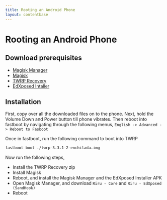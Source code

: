 ```yaml
---
title: Rooting an Android Phone
layout: contentbase
---
```

Rooting an Android Phone
======

## Download prerequisites
* [Magisk Manager](https://magiskmanager.com/downloading-magisk-manager)
* [Magisk](https://github.com/topjohnwu/Magisk/releases/download/v20.1/Magisk-v20.1.zip)
* [TWRP Recovery](https://dl.twrp.me/)
* [EdXposed Intaller](https://github.com/solohsu/XposedInstaller/releases) 

## Installation
First, copy over all the downloaded files on to the phone. Next, hold the Volume
Down and Power button till phone vibrates. Then reboot into fastboot by
navigating through the following menus, `English -> Advanced -> Reboot to
Fasboot`

Once in fastboot, run the following command to boot into TWRP
```bash
fastboot boot ./twrp-3.3.1-2-enchilada.img
```

Now run the following steps,
* Install the TWRP Recovery zip
* Install Magisk
* Reboot, and install the Magisk Manager and the EdXposed Installer APK
* Open Magisk Manager, and download `Riru - Core` and `Riru - EdXposed (SandHook)`
* Reboot 